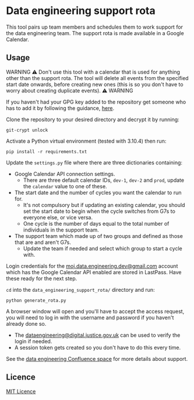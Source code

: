 # Data engineering support rota

This tool pairs up team members and schedules them to work support for the data engineering team. The support rota is made available in a Google Calendar.

## Usage

WARNING :warning: Don't use this tool with a calendar that is used for anything other than the support rota. The tool will delete all events from the specified start date onwards, before creating new ones (this is so you don't have to worry about creating duplicate events). :warning: WARNING

If you haven't had your GPG key added to the repository get someone who has to add it by following the guidance, [here](./.git-crypt/README.md).

Clone the repository to your desired directory and decrypt it by running:

```
git-crypt unlock
```

Activate a Python virtual environment (tested with 3.10.4) then run:

```
pip install -r requirements.txt
```

Update the `settings.py` file where there are three dictionaries containing:

- Google Calendar API connection settings.
  - There are three default calendar IDs, `dev-1`, `dev-2` and `prod`, update the `calendar` value to one of these.
- The start date and the number of cycles you want the calendar to run for.
  - It's not compulsory but if updating an existing calendar, you should set the start date to begin when the cycle switches from G7s to everyone else, or vice versa.
  - One cycle is the number of days equal to the total number of individuals in the support team.
- The support team which made up of two groups and defined as those that are and aren't G7s.
  - Update the team if needed and select which group to start a cycle with.

Login credentials for the moj.data.engineering.dev@gmail.com account which has the Google Calendar API enabled are stored in LastPass. Have these ready for the next step.

`cd` into the `data_engineering_support_rota/` directory and run:

```
python generate_rota.py
```

A browser window will open and you'll have to accept the access request, you will need to log in with the username and password if you haven't already done so.

- The dataengineering@digital.justice.gov.uk can be used to verify the login if needed.
- A session token gets created so you don't have to do this every time.

See the [data engineering Confluence space](https://dsdmoj.atlassian.net/l/cp/hBVj3UsV) for more details about support.

## Licence

[MIT Licence](LICENCE.md)

